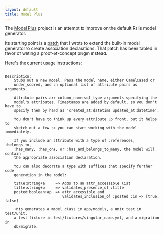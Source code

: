 ```yaml
---
layout: default
title: Model Plus
---
```


The <a href="http://github.com/ffmike/model_plus">Model Plus</a> project is an attempt to improve on the default
Rails model generator.

Its starting point is a <a href="http://rails.lighthouseapp.com/projects/8994/tickets/1315-extend-model-generator-to-create-association-declarations">patch</a>
that I wrote to extend the built-in model generator to create association declarations. That patch has been tabled in favor of
writing a proof-of-concept plugin instead.

Here's the current usage instructions:

<pre><code>
Description:
    Stubs out a new model. Pass the model name, either CamelCased or
    under_scored, and an optional list of attribute pairs as arguments.

    Attribute pairs are column_name:sql_type arguments specifying the
    model's attributes. Timestamps are added by default, so you don't have to
    specify them by hand as 'created_at:datetime updated_at:datetime'.

    You don't have to think up every attribute up front, but it helps to
    sketch out a few so you can start working with the model immediately.

 	If you include an attribute with a type of :references, :belongs_to,
 	:has_many, :has_one, or :has_and_belongs_to_many, the model will contain
 	the appropriate association declaration.

    You can also decorate a type with suffixes that specify further code
    generation in the model:

    title:string+a     => Adds to an attr_accessible list
    title:string+p     => validates_presence_of :title
    posted:boolean+ap  => attr_accessible and 
                          validates_inclusion_of :posted :in => [true, false]

    This generates a model class in app/models, a unit test in test/unit,
    a test fixture in test/fixtures/singular_name.yml, and a migration in
    db/migrate.
</code></pre>